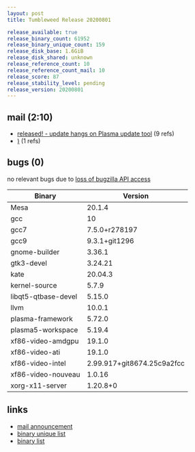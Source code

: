 ```yaml
---
layout: post
title: Tumbleweed Release 20200801

release_available: true
release_binary_count: 61952
release_binary_unique_count: 159
release_disk_base: 1.6GiB
release_disk_shared: unknown
release_reference_count: 10
release_reference_count_mail: 10
release_score: 87
release_stability_level: pending
release_version: 20200801
---
```


## mail (2:10)

- [released! - update hangs on Plasma update tool](https://lists.opensuse.org/opensuse-factory/2020-08/msg00007.html) (9 refs)
- [)](https://lists.opensuse.org/opensuse-factory/2020-08/msg00010.html) (1 refs)

## bugs (0)

<!--more-->

no relevant bugs due to [loss of bugzilla API access](https://bugzilla.opensuse.org/show_bug.cgi?id=1157722)

Binary | Version
--- | ---
Mesa | 20.1.4
gcc | 10
gcc7 | 7.5.0+r278197
gcc9 | 9.3.1+git1296
gnome-builder | 3.36.1
gtk3-devel | 3.24.21
kate | 20.04.3
kernel-source | 5.7.9
libqt5-qtbase-devel | 5.15.0
llvm | 10.0.1
plasma-framework | 5.72.0
plasma5-workspace | 5.19.4
xf86-video-amdgpu | 19.1.0
xf86-video-ati | 19.1.0
xf86-video-intel | 2.99.917+git8674.25c9a2fcc
xf86-video-nouveau | 1.0.16
xorg-x11-server | 1.20.8+0

## links

- [mail announcement](https://lists.opensuse.org/opensuse-factory/2020-08/msg00006.html)
- [binary unique list](http://download.opensuse.org/history/20200801/rpm.unique.list)
- [binary list](http://download.opensuse.org/history/20200801/rpm.list)
